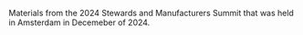 Materials from the 2024 Stewards and Manufacturers Summit that was held in Amsterdam in Decemeber of 2024.

